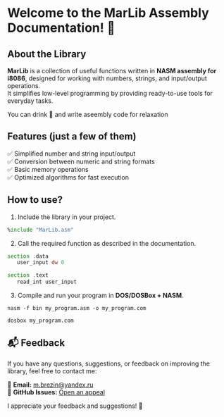 # Welcome to the MarLib Assembly Documentation! 🚀

## About the Library  
**MarLib** is a collection of useful functions written in **NASM assembly for i8086**, designed for working with numbers, strings, and input/output operations.  
It simplifies low-level programming by providing ready-to-use tools for everyday tasks.

You can drink :beer: and write aseembly code for relaxation

## Features (just a few of them)  
✅ Simplified number and string input/output  
✅ Conversion between numeric and string formats  
✅ Basic memory operations  
✅ Optimized algorithms for fast execution 
 
## How to use?  
1) Include the library in your project. 

```asm
%include "MarLib.asm"
``` 

2) Call the required function as described in the documentation.  

```asm
section .data
   user_input dw 0

section .text
   read_int user_input
```

3) Compile and run your program in **DOS/DOSBox + NASM**.  

```assembly
nasm -f bin my_program.asm -o my_program.com

dosbox my_program.com
```


## 📬 Feedback 

If you have any questions, suggestions, or feedback on improving the library, feel free to contact me:

📧 **Email:** [m.brezin@yandex.ru](mailto:m.brezin@yandex.ru)  
🐙 **GitHub Issues:** [Open an appeal](https://github.com/Rigbir/Assembly_Library/issues)  

I appreciate your feedback and suggestions! 🚀  
